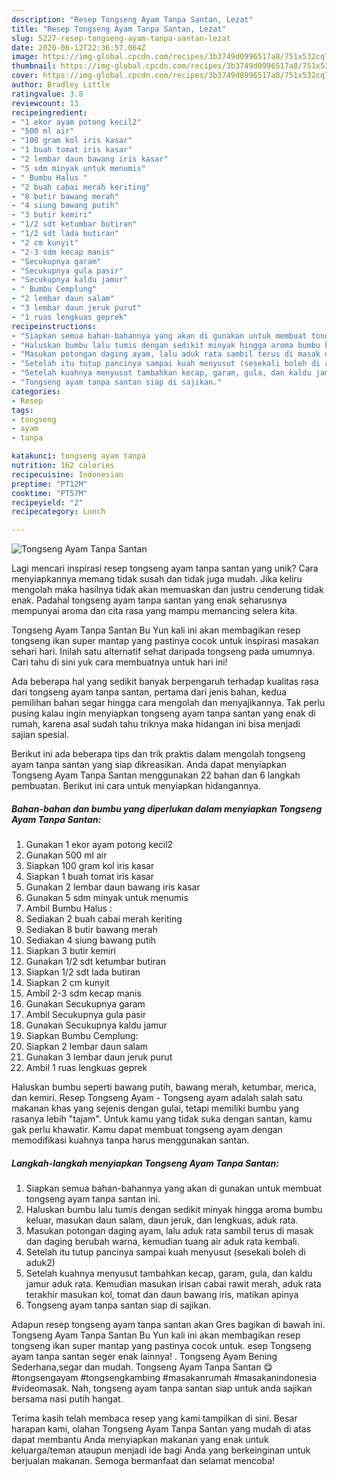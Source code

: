 ```yaml
---
description: "Resep Tongseng Ayam Tanpa Santan, Lezat"
title: "Resep Tongseng Ayam Tanpa Santan, Lezat"
slug: 5227-resep-tongseng-ayam-tanpa-santan-lezat
date: 2020-06-12T22:36:57.064Z
image: https://img-global.cpcdn.com/recipes/3b3749d0996517a8/751x532cq70/tongseng-ayam-tanpa-santan-foto-resep-utama.jpg
thumbnail: https://img-global.cpcdn.com/recipes/3b3749d0996517a8/751x532cq70/tongseng-ayam-tanpa-santan-foto-resep-utama.jpg
cover: https://img-global.cpcdn.com/recipes/3b3749d0996517a8/751x532cq70/tongseng-ayam-tanpa-santan-foto-resep-utama.jpg
author: Bradley Little
ratingvalue: 3.8
reviewcount: 13
recipeingredient:
- "1 ekor ayam potong kecil2"
- "500 ml air"
- "100 gram kol iris kasar"
- "1 buah tomat iris kasar"
- "2 lembar daun bawang iris kasar"
- "5 sdm minyak untuk menumis"
- " Bumbu Halus "
- "2 buah cabai merah keriting"
- "8 butir bawang merah"
- "4 siung bawang putih"
- "3 butir kemiri"
- "1/2 sdt ketumbar butiran"
- "1/2 sdt lada butiran"
- "2 cm kunyit"
- "2-3 sdm kecap manis"
- "Secukupnya garam"
- "Secukupnya gula pasir"
- "Secukupnya kaldu jamur"
- " Bumbu Cemplung"
- "2 lembar daun salam"
- "3 lembar daun jeruk purut"
- "1 ruas lengkuas geprek"
recipeinstructions:
- "Siapkan semua bahan-bahannya yang akan di gunakan untuk membuat tongseng ayam tanpa santan ini."
- "Haluskan bumbu lalu tumis dengan sedikit minyak hingga aroma bumbu keluar, masukan daun salam, daun jeruk, dan lengkuas, aduk rata."
- "Masukan potongan daging ayam, lalu aduk rata sambil terus di masak dan daging berubah warna, kemudian tuang air aduk rata kembali."
- "Setelah itu tutup pancinya sampai kuah menyusut (sesekali boleh di aduk2)"
- "Setelah kuahnya menyusut tambahkan kecap, garam, gula, dan kaldu jamur aduk rata. Kemudian masukan irisan cabai rawit merah, aduk rata terakhir masukan kol, tomat dan daun bawang iris, matikan apinya"
- "Tongseng ayam tanpa santan siap di sajikan."
categories:
- Resep
tags:
- tongseng
- ayam
- tanpa

katakunci: tongseng ayam tanpa 
nutrition: 162 calories
recipecuisine: Indonesian
preptime: "PT12M"
cooktime: "PT57M"
recipeyield: "2"
recipecategory: Lunch

---
```



![Tongseng Ayam Tanpa Santan](https://img-global.cpcdn.com/recipes/3b3749d0996517a8/751x532cq70/tongseng-ayam-tanpa-santan-foto-resep-utama.jpg)

Lagi mencari inspirasi resep tongseng ayam tanpa santan yang unik? Cara menyiapkannya memang tidak susah dan tidak juga mudah. Jika keliru mengolah maka hasilnya tidak akan memuaskan dan justru cenderung tidak enak. Padahal tongseng ayam tanpa santan yang enak seharusnya mempunyai aroma dan cita rasa yang mampu memancing selera kita.

Tongseng Ayam Tanpa Santan Bu Yun kali ini akan membagikan resep tongseng ikan super mantap yang pastinya cocok untuk inspirasi masakan sehari hari. Inilah satu alternatif sehat daripada tongseng pada umumnya. Cari tahu di sini yuk cara membuatnya untuk hari ini!

Ada beberapa hal yang sedikit banyak berpengaruh terhadap kualitas rasa dari tongseng ayam tanpa santan, pertama dari jenis bahan, kedua pemilihan bahan segar hingga cara mengolah dan menyajikannya. Tak perlu pusing kalau ingin menyiapkan tongseng ayam tanpa santan yang enak di rumah, karena asal sudah tahu triknya maka hidangan ini bisa menjadi sajian spesial.


Berikut ini ada beberapa tips dan trik praktis dalam mengolah tongseng ayam tanpa santan yang siap dikreasikan. Anda dapat menyiapkan Tongseng Ayam Tanpa Santan menggunakan 22 bahan dan 6 langkah pembuatan. Berikut ini cara untuk menyiapkan hidangannya.

<!--inarticleads1-->

##### Bahan-bahan dan bumbu yang diperlukan dalam menyiapkan Tongseng Ayam Tanpa Santan:

1. Gunakan 1 ekor ayam potong kecil2
1. Gunakan 500 ml air
1. Siapkan 100 gram kol iris kasar
1. Siapkan 1 buah tomat iris kasar
1. Gunakan 2 lembar daun bawang iris kasar
1. Gunakan 5 sdm minyak untuk menumis
1. Ambil  Bumbu Halus :
1. Sediakan 2 buah cabai merah keriting
1. Sediakan 8 butir bawang merah
1. Sediakan 4 siung bawang putih
1. Siapkan 3 butir kemiri
1. Gunakan 1/2 sdt ketumbar butiran
1. Siapkan 1/2 sdt lada butiran
1. Siapkan 2 cm kunyit
1. Ambil 2-3 sdm kecap manis
1. Gunakan Secukupnya garam
1. Ambil Secukupnya gula pasir
1. Gunakan Secukupnya kaldu jamur
1. Siapkan  Bumbu Cemplung:
1. Siapkan 2 lembar daun salam
1. Gunakan 3 lembar daun jeruk purut
1. Ambil 1 ruas lengkuas geprek


Haluskan bumbu seperti bawang putih, bawang merah, ketumbar, merica, dan kemiri. Resep Tongseng Ayam - Tongseng ayam adalah salah satu makanan khas yang sejenis dengan gulai, tetapi memiliki bumbu yang rasanya lebih &#34;tajam&#34;. Untuk kamu yang tidak suka dengan santan, kamu gak perlu khawatir. Kamu dapat membuat tongseng ayam dengan memodifikasi kuahnya tanpa harus menggunakan santan. 

<!--inarticleads2-->

##### Langkah-langkah menyiapkan Tongseng Ayam Tanpa Santan:

1. Siapkan semua bahan-bahannya yang akan di gunakan untuk membuat tongseng ayam tanpa santan ini.
1. Haluskan bumbu lalu tumis dengan sedikit minyak hingga aroma bumbu keluar, masukan daun salam, daun jeruk, dan lengkuas, aduk rata.
1. Masukan potongan daging ayam, lalu aduk rata sambil terus di masak dan daging berubah warna, kemudian tuang air aduk rata kembali.
1. Setelah itu tutup pancinya sampai kuah menyusut (sesekali boleh di aduk2)
1. Setelah kuahnya menyusut tambahkan kecap, garam, gula, dan kaldu jamur aduk rata. Kemudian masukan irisan cabai rawit merah, aduk rata terakhir masukan kol, tomat dan daun bawang iris, matikan apinya
1. Tongseng ayam tanpa santan siap di sajikan.


Adapun resep tongseng ayam tanpa santan akan Gres bagikan di bawah ini. Tongseng Ayam Tanpa Santan Bu Yun kali ini akan membagikan resep tongseng ikan super mantap yang pastinya cocok untuk. esep Tongseng ayam tanpa santan seger enak lainnya! . Tongseng Ayam Bening Sederhana,segar dan mudah. Tongseng Ayam Tanpa Santan 😋 #tongsengayam #tongsengkambing #masakanrumah #masakanindonesia #videomasak. Nah, tongseng ayam tanpa santan siap untuk anda sajikan bersama nasi putih hangat. 

Terima kasih telah membaca resep yang kami tampilkan di sini. Besar harapan kami, olahan Tongseng Ayam Tanpa Santan yang mudah di atas dapat membantu Anda menyiapkan makanan yang enak untuk keluarga/teman ataupun menjadi ide bagi Anda yang berkeinginan untuk berjualan makanan. Semoga bermanfaat dan selamat mencoba!
